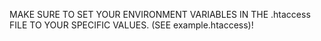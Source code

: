 MAKE SURE TO SET YOUR ENVIRONMENT VARIABLES IN THE .htaccess FILE TO YOUR SPECIFIC VALUES. (SEE example.htaccess)!
